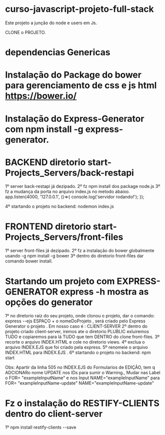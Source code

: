 # curso-javascript-projeto-full-stack

Este projeto a junção do node e users em Js.

CLONE o PROJETO.

# dependencias Genericas

# Instalação do Package do bower para gerenciamento de css e js html https://bower.io/

# Instalação do Express-Generator com npm install -g express-generator.

# BACKEND diretorio start-Projects_Servers/back-restapi

1º server back-restapi já dezipado.
2º fz npm install dos package node.js
3º fz a mudança da porta no arquivo index.js no metodo abaixo.
app.listen(4000, '127.0.0.1', ()=>{
console.log('servidor rodando!');
});

4º startando o projeto no backend: nodemon index.js

# FRONTEND diretorio start-Projects_Servers/front-files

1º server front-files já dezipado.
2º fz a instalação do bower globalmente usando -g npm install -g bower
3º dentro do diretorio front-files dar comando bower install.

# Startando um projeto com EXPRESS-GENERATOR express -h mostra as opções do generator

1º no diretorio raiz do seu projeto, onde clonou o projeto, dar o comando: express --ejs ESPAÇO + o nomeDoProjeto , será criado pelo Express Generator o projeto . Em nosso caso é : CLIENT-SERVER
2º dentro do projeto criado client-server, iremos ate o diretorio PLUBLIC exluiremos TUDO e copiaremos para lá TUDO que tem DENTRO do clone front-files.
3º recorte o arquivo INDEX.HTML e cole no diretorio views.
4º exclua o arquivo INDEX.EJS que foi criado pela express.
5º renomeie o arquivo INDEX.HTML para INDEX.EJS .
6º startando o projeto no backend: npm start

Obs: Apartir da linha 505 no INDEX.EJS do Formularios de EDIÇÃO, tem q ADCIONARo nome UPDATE nos IDs para sumir o Warning., Mudar nas Label o FOR= "exampleInputName" e nos Input NAME="exampleInputName" para  FOR= "exampleInputName-update"  NAME="exampleInputName-update"


# Fz o instalação do  RESTIFY-CLIENTS  dentro do client-server
1º npm install restify-clients --save
